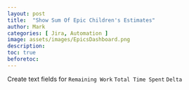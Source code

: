 ```yaml
---
layout: post
title:  "Show Sum Of Epic Children's Estimates"
author: Mark
categories: [ Jira, Automation ]
image: assets/images/EpicsDashboard.png
description: 
toc: true
beforetoc: 
---
```


Create text fields for 
`Remaining Work`
`Total Time Spent`
`Delta`
<!--stackedit_data:
eyJoaXN0b3J5IjpbMTM1OTgzMDQ1NiwtMTQyMjQ3NTA5MSwxNz
UwMjk0MjY4XX0=
-->